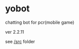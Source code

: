 # yobot
chatting bot for pcr(mobile game)

ver 2.2.11

see [/src](https://github.com/yuudi/yobot/tree/master/src/client) folder